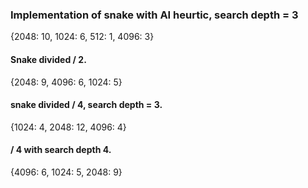 ### Implementation of snake with AI heurtic, search depth = 3
{2048: 10, 1024: 6, 512: 1, 4096: 3}

#### Snake divided / 2. 
{2048: 9, 4096: 6, 1024: 5}

#### snake divided / 4, search depth = 3.
{1024: 4, 2048: 12, 4096: 4}

#### / 4 with search depth 4. 
{4096: 6, 1024: 5, 2048: 9}